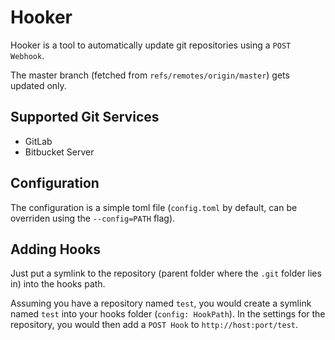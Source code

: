# Hooker
Hooker is a tool to automatically update git repositories using a `POST Webhook`.

The master branch (fetched from `refs/remotes/origin/master`) gets updated only.

## Supported Git Services
* GitLab
* Bitbucket Server

## Configuration
The configuration is a simple toml file (`config.toml` by default, can be overriden using the `--config=PATH` flag).

## Adding Hooks
Just put a symlink to the repository (parent folder where the `.git` folder lies in) into the hooks path.

Assuming you have a repository named `test`, you would create a symlink named `test` into your hooks folder (`config: HookPath`).
In the settings for the repository, you would then add a `POST Hook` to `http://host:port/test`.
